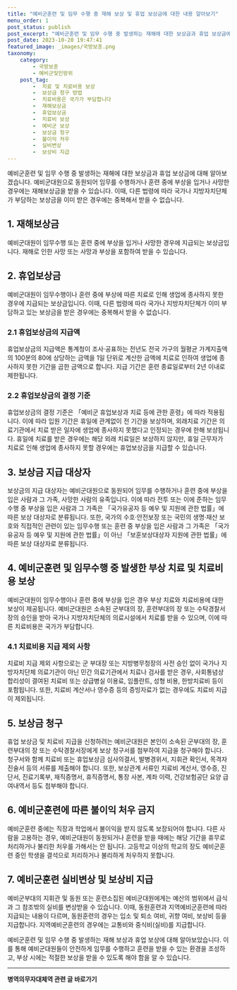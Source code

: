```yaml
---
title: "예비군훈련 및 임무 수행 중 재해 보상 및 휴업 보상금에 대한 내용 알아보기"
menu_order: 1
post_status: publish
post_excerpt: "예비군훈련 및 임무 수행 중 발생하는 재해에 대한 보상금과 휴업 보상금에 대해 알아보겠습니다. 예비군대원으로 동원되어 임무를 수행하거나 훈련 중에 부상을 입거나 사망한 경우에는 재해보상금을 받을 수 있습니다. 이때, 다른 법령에 따라 국가나 지방자치단체가 부담하는 보상금을 이미 받은 경우에는 중복해서 받을 수 없습니다."
post_date: 2023-10-20 19:47:41
featured_image: _images/국방보훈.png
taxonomy:
    category:
        - 국방보훈
        - 예비군및민방위
    post_tag:
        -  치료 및 치료비용 보상
        -  보상금 청구 방법
        -  치료비용은 국가가 부담합니다
        -  재해보상금
        -  휴업보상금
        -  치료비 보상
        -  예비군 보상
        -  보상금 청구
        -  불이익 처우
        -  실비변상
        -  보상비 지급
---
```



예비군훈련 및 임무 수행 중 발생하는 재해에 대한 보상금과 휴업 보상금에 대해 알아보겠습니다. 예비군대원으로 동원되어 임무를 수행하거나 훈련 중에 부상을 입거나 사망한 경우에는 재해보상금을 받을 수 있습니다. 이때, 다른 법령에 따라 국가나 지방자치단체가 부담하는 보상금을 이미 받은 경우에는 중복해서 받을 수 없습니다.

## 1. 재해보상금
예비군대원이 임무수행 또는 훈련 중에 부상을 입거나 사망한 경우에 지급되는 보상금입니다. 재해로 인한 사망 또는 사망과 부상을 포함하여 받을 수 있습니다.

## 2. 휴업보상금
예비군대원이 임무수행이나 훈련 중에 부상에 따른 치료로 인해 생업에 종사하지 못한 경우에 지급되는 보상금입니다. 이때, 다른 법령에 따라 국가나 지방자치단체가 이미 부담하고 있는 보상금을 받은 경우에는 중복해서 받을 수 없습니다.

### 2.1 휴업보상금의 지급액
휴업보상금의 지급액은 통계청이 조사·공표하는 전년도 전국 가구의 월평균 가계지출액의 100분의 80에 상당하는 금액을 1일 단위로 계산한 금액에 치료로 인하여 생업에 종사하지 못한 기간을 곱한 금액으로 합니다. 지급 기간은 훈련 종료일로부터 2년 이내로 제한됩니다.

### 2.2 휴업보상금의 결정 기준
휴업보상금의 결정 기준은 「예비군 휴업보상과 치료 등에 관한 훈령」에 따라 적용됩니다. 이에 따라 입원 기간은 휴일에 관계없이 전 기간을 보상하며, 외래치료 기간은 의료기관에서 치료 받은 일자에 생업에 종사하지 못했다고 인정되는 경우에 한해 보상됩니다. 휴일에 치료를 받은 경우에는 해당 외래 치료일은 보상하지 않지만, 휴일 근무자가 치료로 인해 생업에 종사하지 못할 경우에는 휴업보상금을 지급할 수 있습니다.

## 3. 보상금 지급 대상자
보상금의 지급 대상자는 예비군대원으로 동원되어 임무를 수행하거나 훈련 중에 부상을 입은 사람과 그 가족, 사망한 사람의 유족입니다. 이에 따라 전투 또는 이에 준하는 임무수행 중 부상을 입은 사람과 그 가족은 「국가유공자 등 예우 및 지원에 관한 법률」에 따른 보상 대상자로 분류됩니다. 또한, 국가의 수호·안전보장 또는 국민의 생명·재산 보호와 직접적인 관련이 있는 임무수행 또는 훈련 중 부상을 입은 사람과 그 가족은 「국가유공자 등 예우 및 지원에 관한 법률」이 아닌 「보훈보상대상자 지원에 관한 법률」에 따른 보상 대상자로 분류됩니다.

## 4. 예비군훈련 및 임무수행 중 발생한 부상 치료 및 치료비용 보상
예비군대원이 임무수행이나 훈련 중에 부상을 입은 경우 부상 치료와 치료비용에 대한 보상이 제공됩니다. 예비군대원은 소속된 군부대의 장, 훈련부대의 장 또는 수탁경찰서장의 승인을 받아 국가나 지방자치단체의 의료시설에서 치료를 받을 수 있으며, 이에 따른 치료비용은 국가가 부담합니다.

### 4.1 치료비용 지급 제외 사항
치료비 지급 제외 사항으로는 군 부대장 또는 지방병무청장의 사전 승인 없이 국가나 지방자치단체 의료기관이 아닌 민간 의료기관에서 치료나 검사를 받은 경우, 사회통념상 합리성이 결여된 치료비 또는 상급병실 이용료, 임플란트, 성형 비용, 한방치료비 등이 포함됩니다. 또한, 치료비 계산서나 영수증 등의 증빙자료가 없는 경우에도 치료비 지급이 제외됩니다.

## 5. 보상금 청구
휴업 보상금 및 치료비 지급을 신청하려는 예비군대원은 본인이 소속된 군부대의 장, 훈련부대의 장 또는 수탁경찰서장에게 보상 청구서를 첨부하여 지급을 청구해야 합니다. 청구서와 함께 치료비 또는 휴업보상금 심사의결서, 발병경위서, 지휘관 확인서, 목격자 진술서 등의 서류를 제출해야 합니다. 또한, 보상관계 서류인 치료비 계산서, 영수증, 진단서, 진료기록부, 재직증명서, 휴직증명서, 통장 사본, 계좌 이력, 건강보험공단 요양 급여내역서 등도 첨부해야 합니다.

## 6. 예비군훈련에 따른 불이익 처우 금지
예비군훈련 중에는 직장과 학업에서 불이익을 받지 않도록 보장되어야 합니다. 다른 사람을 고용하는 경우, 예비군대원이 동원되거나 훈련을 받을 때에는 해당 기간을 휴무로 처리하거나 불리한 처우를 가해서는 안 됩니다. 고등학교 이상의 학교의 장도 예비군훈련 중인 학생을 결석으로 처리하거나 불리하게 처우하지 못합니다.

## 7. 예비군훈련 실비변상 및 보상비 지급
예비군부대의 지휘관 및 동원 또는 훈련소집된 예비군대원에게는 예산의 범위에서 급식과 그 참조밖의 실비를 변상받을 수 있습니다. 이때, 동원훈련과 지역예비군훈련에 따라 지급되는 내용이 다르며, 동원훈련의 경우는 입소 및 퇴소 여비, 귀향 여비, 보상비 등을 지급합니다. 지역예비군훈련의 경우에는 교통비와 중식비(실비)를 지급합니다.

예비군훈련 및 임무 수행 중 발생하는 재해 보상과 휴업 보상에 대해 알아보았습니다. 이를 통해 예비군대원들이 안전하게 임무를 수행하고 훈련을 받을 수 있는 환경을 조성하고, 부상 시에는 적절한 보상을 받을 수 있도록 해야 함을 알 수 있습니다.
<!-- wp:separator -->
<hr class="wp-block-separator has-alpha-channel-opacity"/>
<!-- /wp:separator -->

<!-- wp:group {"backgroundColor":"base","layout":{"type":"constrained"}} -->
<div class="wp-block-group has-base-background-color has-background"><!-- wp:paragraph {"align":"center","fontSize":"medium"} -->
<p class="has-text-align-center has-large-font-size"><strong>병역의무자대체역 관련 글 바로가기</strong></p>
<!-- /wp:paragraph -->


<!-- wp:latest-posts
{"categories":[{"id":7660,"count":19,"description":"","link":"https://uknowlaw.com/category/%eb%b3%91%ec%97%ad%ec%9d%98%eb%ac%b4%ec%9e%90%eb%8c%80%ec%b2%b4%ec%97%ad/","name":"병역의무자대체역","slug":"병역의무자대체역","taxonomy":"category","parent":0,"meta":[],"_links":{"self":[{"href":"https://uknowlaw.com/wp-json/wp/v2/categories/7660"}],"collection":[{"href":"https://uknowlaw.com/wp-json/wp/v2/categories"}],"about":[{"href":"https://uknowlaw.com/wp-json/wp/v2/taxonomies/category"}],"wp:post_type":[{"href":"https://uknowlaw.com/wp-json/wp/v2/posts?categories=7660"}],"curies":[{"name":"wp","href":"https://api.w.org/{rel}","templated":true}]}}],"postsToShow":100,"excerptLength":28,"postLayout":"grid","columns":2,"featuredImageAlign":"left","featuredImageSizeSlug":"large","fontSize":"small"} /--></div>
<!-- /wp:group -->